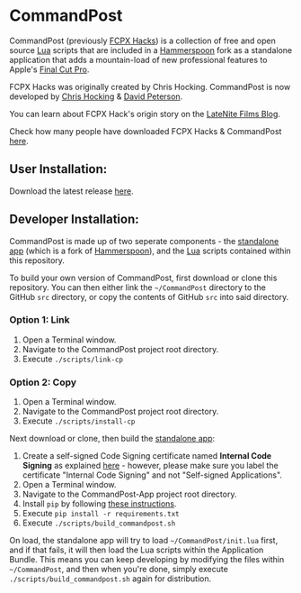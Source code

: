 # CommandPost

CommandPost (previously [FCPX Hacks](https://latenitefilms.com/blog/final-cut-pro-hacks/)) is a collection of free and open source [Lua](https://www.lua.org/about.html) scripts that are included in a [Hammerspoon](http://www.hammerspoon.org) fork as a standalone application that adds a mountain-load of new professional features to Apple's [Final Cut Pro](http://apple.com/final-cut-pro/).

FCPX Hacks was originally created by Chris Hocking. CommandPost is now developed by [Chris Hocking](https://latenitefilms.com/team/) & [David Peterson](https://randombits.org).

You can learn about FCPX Hack's origin story on the [LateNite Films Blog](https://latenitefilms.com/blog/final-cut-pro-hacks/).

Check how many people have downloaded FCPX Hacks & CommandPost [here](http://www.somsubhra.com/github-release-stats/?username=CommandPost&repository=CommandPost).

## User Installation:

Download the latest release [here](https://github.com/CommandPost/CommandPost/releases/latest).

## Developer Installation:

CommandPost is made up of two seperate components - the [standalone app](https://github.com/CommandPost/CommandPost-App) (which is a fork of [Hammerspoon](http://www.hammerspoon.org)), and the [Lua](https://www.lua.org/about.html) scripts contained within this repository.

To build your own version of CommandPost, first download or clone this repository. You can then either link the `~/CommandPost` directory to the GitHub `src` directory, or copy the contents of GitHub `src` into said directory.

### Option 1: Link

1. Open a Terminal window.
2. Navigate to the CommandPost project root directory.
3. Execute `./scripts/link-cp`

### Option 2: Copy

1. Open a Terminal window.
2. Navigate to the CommandPost project root directory.
2. Execute `./scripts/install-cp`

Next download or clone, then build the [standalone app](https://github.com/CommandPost/CommandPost-App):

1. Create a self-signed Code Signing certificate named **Internal Code Signing** as explained [here](http://bd808.com/blog/2013/10/21/creating-a-self-signed-code-certificate-for-xcode/) - however, please make sure you label the certificate "Internal Code Signing" and not "Self-signed Applications".
2. Open a Terminal window.
3. Navigate to the CommandPost-App project root directory.
4. Install `pip` by following [these instructions](https://packaging.python.org/installing/#install-pip-setuptools-and-wheel).
5. Execute `pip install -r requirements.txt`
4. Execute `./scripts/build_commandpost.sh`

On load, the standalone app will try to load `~/CommandPost/init.lua` first, and if that fails, it will then load the Lua scripts within the Application Bundle. This means you can keep developing by modifying the files within `~/CommandPost`, and then when you're done, simply execute `./scripts/build_commandpost.sh` again for distribution.

